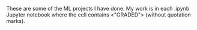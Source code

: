 These are some of the ML projects I have done. My work is in each .ipynb Jupyter notebook where the cell contains <"GRADED"> (without quotation marks). 
